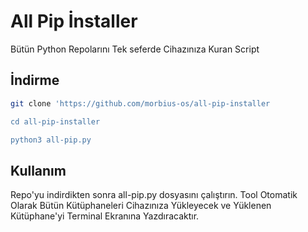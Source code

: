 # All Pip İnstaller

Bütün Python Repolarını Tek seferde Cihazınıza Kuran Script

## İndirme

```bash
git clone 'https://github.com/morbius-os/all-pip-installer

cd all-pip-installer

python3 all-pip.py 
```

## Kullanım

Repo'yu indirdikten sonra all-pip.py dosyasını çalıştırın. Tool Otomatik Olarak Bütün Kütüphaneleri Cihazınıza Yükleyecek ve Yüklenen Kütüphane'yi Terminal Ekranına Yazdıracaktır.
